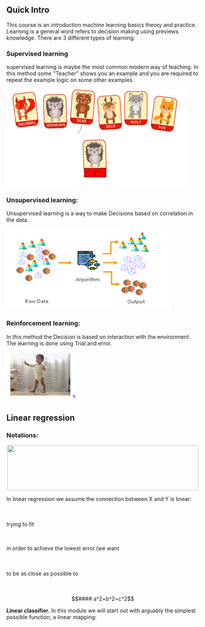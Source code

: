 ## Quick Intro

This course is an introduction machine learning basics theory and practice. Learning is a general word refers to decision making using previews knowledge. There are 3 different types of learning:

### Supervised learning
supervised learning is maybe the most common modern way of teaching. In this method some "Teacher" shows you an example
and you are required to repeat the example logic on some other examples.


<img src="./Lesson_0/image1.PNG" />

### Unsupervised learning:

Unsupervised learning is a way to make Decisions based on correlation in the data.

<img src="./Lesson_0/Image2.PNG" >


### Reinforcement learning:

In this method the Decision is based on interaction with the environment. The learning is done using Trial and error. 

<img src="./Lesson_0/Image3.PNG" >
 


## Linear regression 

### Notations:
<p align="center"><img src="/tex/fcc01812a5e291eca6d05339cc1e80c0.svg?invert_in_darkmode&sanitize=true" align=middle width=500.97334319999993pt height=117.56169315pt/></p>
In linear regression we assume the connection between X and Y is linear:
<p align="center"><img src="/tex/c61753bf9e9607d8a717a0da04fab1d3.svg?invert_in_darkmode&sanitize=true" align=middle width=82.73781615pt height=13.698590399999999pt/></p> trying to fit <p align="center"><img src="/tex/ec02ecb979d4f5cbd2226f77ad2f34da.svg?invert_in_darkmode&sanitize=true" align=middle width=18.49323135pt height=8.14614735pt/></p> in order to achieve the lowest error.(we want
<p align="center"><img src="/tex/aedbfc4f1ec7e206287c8f627c906f58.svg?invert_in_darkmode&sanitize=true" align=middle width=14.194299899999999pt height=13.698590399999999pt/></p> to be as close as possible to <p align="center"><img src="/tex/c7c428ec436bde8a017f9fb13d6c78d1.svg?invert_in_darkmode&sanitize=true" align=middle width=14.194299899999999pt height=13.698590399999999pt/></p>

```math
#### a^2+b^2=c^2
```

**Linear classifier.** In this module we will start out with arguably the simplest possible function, a linear mapping:

<p align="center"><img src="/tex/16437235de2f8029ca21fc8e182937b7.svg?invert_in_darkmode&sanitize=true" align=middle width=155.94537749999998pt height=16.438356pt/></p>



